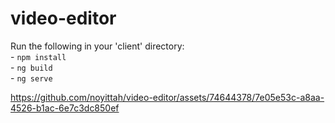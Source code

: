 # video-editor
Run the following in your 'client' directory:<br>
    - `npm install`<br>
    - `ng build`<br>
    - `ng serve`




https://github.com/noyittah/video-editor/assets/74644378/7e05e53c-a8aa-4526-b1ac-6e7c3dc850ef


